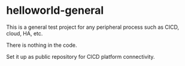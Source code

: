 # helloworld-general

This is a general test project for any peripheral process such as CICD, cloud, HA, etc.

There is nothing in the code.

Set it up as public repository for CICD platform connectivity. 

